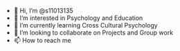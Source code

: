 - 👋 Hi, I’m @s11013135
- 👀 I’m interested in Psychology and Education
- 🌱 I’m currently learning Cross Cultural Psychology
- 💞️ I’m looking to collaborate on Projects and Group work
- 📫 How to reach me 

<!---
s11013135/s11013135 is a ✨ special ✨ repository because its `README.md` (this file) appears on your GitHub profile.
You can click the Preview link to take a look at your changes.
--->
